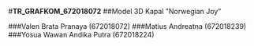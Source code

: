 #__TR_GRAFKOM_672018072__
##Model 3D Kapal "Norwegian Joy"

###Valen Brata Pranaya (672018072)
###Matius Andreatna (672018239)
###Yosua Wawan Andika Putra (672018224)
